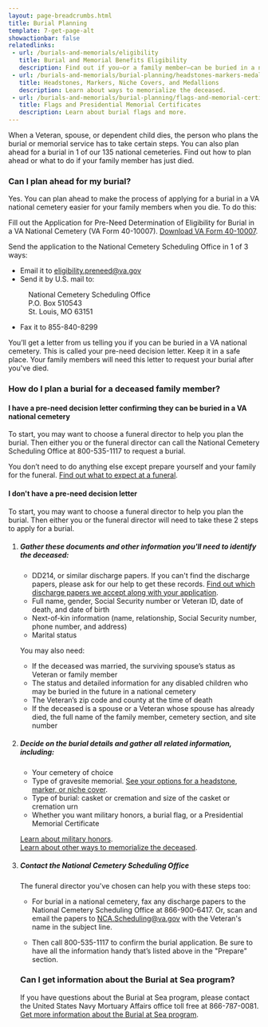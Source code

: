 ```yaml
---
layout: page-breadcrumbs.html
title: Burial Planning
template: 7-get-page-alt
showactionbar: false
relatedlinks:
 - url: /burials-and-memorials/eligibility
   title: Burial and Memorial Benefits Eligibility
   description: Find out if you—or a family member—can be buried in a national VA cemetery or get other burial honors.
 - url: /burials-and-memorials/burial-planning/headstones-markers-medallions
   title: Headstones, Markers, Niche Covers, and Medallions
   description: Learn about ways to memorialize the deceased.
 - url: /burials-and-memorials/burial-planning/flags-and-memorial-certificates
   title: Flags and Presidential Memorial Certificates
   description: Learn about burial flags and more.
---
```


When a Veteran, spouse, or dependent child dies, the person who plans the burial or memorial service has to take certain steps. You can also plan ahead for a burial in 1 of our 135 national cemeteries. Find out how to plan ahead or what to do if your family member has just died. 

<div class="call-out" markdown="0">

### Can I plan ahead for my burial?

Yes. You can plan ahead to make the process of applying for a burial in a VA national cemetery easier for your family members when you die. To do this:

Fill out the Application for Pre-Need Determination of Eligibility for Burial in a VA National Cemetery (VA Form 40-10007). [Download VA Form 40-10007](https://www.va.gov/vaforms/va/pdf/VA40-10007.pdf).

Send the application to the National Cemetery Scheduling Office in 1 of 3 ways:
- Email it to [eligibility.preneed@va.gov](mailto:eligibility.preneed@va.gov)
- Send it by U.S. mail to: 
  
<dl class="va-address-block">
    <dd>National Cemetery Scheduling Office</dd>
    <dd>P.O. Box 510543</dd>
    <dd>St. Louis, MO 63151</dd>
</dl>

  - Fax it to <span class="tel">855-840-8299</span>


You’ll get a letter from us telling you if you can be buried in a VA national cemetery. This is called your pre-need decision letter. Keep it in a safe place. Your family members will need this letter to request your burial after you've died. 

</div>

### How do I plan a burial for a deceased family member?

#### I have a pre-need decision letter confirming they can be buried in a VA national cemetery

To start, you may want to choose a funeral director to help you plan the burial. Then either you or the funeral director can call the National Cemetery Scheduling Office at <span class="tel">800-535-1117</span> to request a burial.

You don’t need to do anything else except prepare yourself and your family for the funeral. [Find out what to expect at a funeral](/burials-and-memorials/military-funerals/). 

#### I don't have a pre-need decision letter

To start, you may want to choose a funeral director to help you plan the burial. Then either you or the funeral director will need to take these 2 steps to apply for a burial.

<ol class="process">
<li class="step one">

<div markdown="1">

##### Gather these documents and other information you'll need to identify the deceased:

 - DD214, or similar discharge papers. If you can't find the discharge papers, please ask for our help to get these records. [Find out which discharge papers we accept along with your application](http://www.cem.va.gov/CEM/hmm/discharge_documents.asp). 
 - Full name, gender, Social Security number or Veteran ID, date of death, and date of birth
 - Next-of-kin information (name, relationship, Social Security number, phone number, and address)
 - Marital status
 
You may also need:

 - If the deceased was married, the surviving spouse’s status as Veteran or family member
 - The status and detailed information for any disabled children who may be buried in the future in a national cemetery
 - The Veteran’s zip code and county at the time of death
 - If the deceased is a spouse or a Veteran whose spouse has already died, the full name of the family member, cemetery section, and site number
 
 </li>
 
 <li class="step two">

##### Decide on the burial details and gather all related information, including:

  - Your cemetery of choice
  - Type of gravesite memorial. [See your options for a headstone, marker, or niche cover](/burials-and-memorials/burial-planning/headstones-markers-medallions).
 - Type of burial: casket or cremation and size of the casket or cremation urn
 - Whether you want military honors, a burial flag, or a Presidential Memorial Certificate
 
 [Learn about military honors](https://www.dmdc.osd.mil/mfh/getLinks.do?tab=Services).</br>
 [Learn about other ways to memorialize the deceased](/burials-and-memorials/burial-planning/flags-and-memorial-certificates).
  </div>

</li>

<li class="step last three">

<div markdown="1">

##### Contact the National Cemetery Scheduling Office

The funeral director you've chosen can help you with these steps too:

- For burial in a national cemetery, fax any discharge papers to the National Cemetery Scheduling Office at <span class="tel">866-900-6417</span>. Or, scan and email the papers to [NCA.Scheduling@va.gov](mailto:NCA.Scheduling@va.gov) with the Veteran's name in the subject line. 

- Then call <span class="tel">800-535-1117</span> to confirm the burial application. Be sure to have all the information handy that’s listed above in the "Prepare" section. 

</div>


</li>


<div class="call-out" markdown="0">


### Can I get information about the Burial at Sea program?

If you have questions about the Burial at Sea program, please contact the United States Navy Mortuary Affairs office toll free at <span class="tel">866-787-0081</span>. [Get more information about the Burial at Sea program](http://www.navy.mil/navydata/nav_legacy.asp?id=204).

</div>
